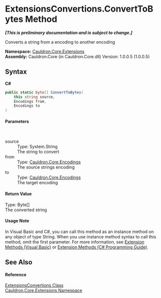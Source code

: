 # ExtensionsConvertions.ConvertToBytes Method 
 _**\[This is preliminary documentation and is subject to change.\]**_

Converts a string from a encoding to another encoding

**Namespace:**&nbsp;<a href="N_Cauldron_Core_Extensions">Cauldron.Core.Extensions</a><br />**Assembly:**&nbsp;Cauldron.Core (in Cauldron.Core.dll) Version: 1.0.0.5 (1.0.0.5)

## Syntax

**C#**<br />
``` C#
public static byte[] ConvertToBytes(
	this string source,
	Encodings from,
	Encodings to
)
```


#### Parameters
&nbsp;<dl><dt>source</dt><dd>Type: System.String<br />The string to convert</dd><dt>from</dt><dd>Type: <a href="T_Cauldron_Core_Encodings">Cauldron.Core.Encodings</a><br />The source strings encoding</dd><dt>to</dt><dd>Type: <a href="T_Cauldron_Core_Encodings">Cauldron.Core.Encodings</a><br />The target encoding</dd></dl>

#### Return Value
Type: Byte[]<br />The converted string

#### Usage Note
In Visual Basic and C#, you can call this method as an instance method on any object of type String. When you use instance method syntax to call this method, omit the first parameter. For more information, see <a href="http://msdn.microsoft.com/en-us/library/bb384936.aspx">Extension Methods (Visual Basic)</a> or <a href="http://msdn.microsoft.com/en-us/library/bb383977.aspx">Extension Methods (C# Programming Guide)</a>.

## See Also


#### Reference
<a href="T_Cauldron_Core_Extensions_ExtensionsConvertions">ExtensionsConvertions Class</a><br /><a href="N_Cauldron_Core_Extensions">Cauldron.Core.Extensions Namespace</a><br />